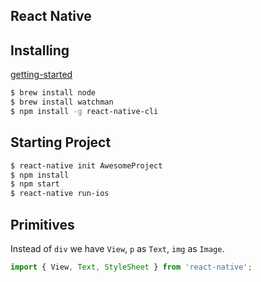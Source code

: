 ## React Native

## Installing
[getting-started](https://facebook.github.io/react-native/docs/getting-started.html)

```sh
$ brew install node
$ brew install watchman
$ npm install -g react-native-cli
```

## Starting Project

```sh
$ react-native init AwesomeProject
$ npm install
$ npm start
$ react-native run-ios
```



## Primitives
Instead of `div` we have `View`, `p` as `Text`, `img` as `Image`.

```js
import { View, Text, StyleSheet } from 'react-native';
```
